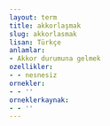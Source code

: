 ```yaml
---
layout: term
title: akkorlaşmak
slug: akkorlasmak
lisan: Türkçe
anlamlar:
- Akkor durumuna gelmek
ozellikler:
- - nesnesiz
ornekler:
- - ''
orneklerkaynak:
- - ''
---
```

